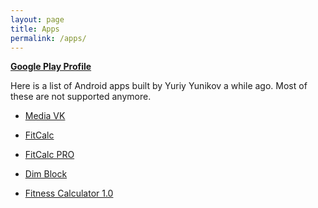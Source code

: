 ```yaml
---
layout: page
title: Apps
permalink: /apps/
---
```


<p><a href="{{ site.author.google_play_link }}" style="font-weight:bold" title="{{ site.title }} on Google Play" target="_blank">Google Play Profile</a></p>

<p>Here is a list of Android apps built by Yuriy Yunikov a while ago. Most of these are not supported anymore.<br />
</p>

* <a href="https://play.google.com/store/apps/details?id=com.yunikov.mediavk" target="_blank">
    Media VK
</a>

* <a href="https://play.google.com/store/apps/details?id=ua.yyunikov.fc" target="_blank">
    FitCalc
</a>

* <a href="https://play.google.com/store/apps/details?id=ua.yyunikov.fc.pro" target="_blank">
    FitCalc PRO
</a>

* <a href="https://play.google.com/store/apps/details?id=com.yyunikov.dimblock" target="_blank">
    Dim Block
</a>

* <a href="https://play.google.com/store/apps/details?id=com.fitness.calculator" target="_blank">
    Fitness Calculator 1.0
</a>